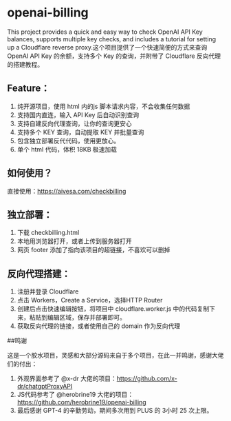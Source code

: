 # openai-billing
This project provides a quick and easy way to check OpenAI API Key balances, supports multiple key checks, and includes a tutorial for setting up a Cloudflare reverse proxy.这个项目提供了一个快速简便的方式来查询 OpenAI API Key 的余额，支持多个 Key 的查询，并附带了 Cloudflare 反向代理的搭建教程。

## Feature：

1. 纯开源项目，使用 html 内的js 脚本请求内容，不会收集任何数据
2. 支持国内直连，输入 API Key 后自动识别查询
3. 支持自建反向代理查询，让你的查询更安心
4. 支持多个 KEY 查询，自动提取 KEY 并批量查询
5. 包含独立部署反代代码，使用更放心。
6. 单个 html 代码，体积 18KB 极速加载

## 如何使用？

直接使用：https://aivesa.com/checkbilling

## 独立部署：

1. 下载 checkbilling.html
2. 本地用浏览器打开，或者上传到服务器打开
3. 网页 footer 添加了指向该项目的超链接，不喜欢可以删掉

## 反向代理搭建：

1. 注册并登录 Cloudflare
2. 点击 Workers，Create a Service，选择HTTP Router
3. 创建后点击快速编辑按钮，将项目中 cloudflare.worker.js 中的代码复制下来，粘贴到编辑区域，保存并部署即可。
4. 获取反向代理的链接，或者使用自己的 domain 作为反向代理

##鸣谢

这是一个胶水项目，灵感和大部分源码来自于多个项目，在此一并鸣谢，感谢大佬们的付出：
1. 外观界面参考了 @x-dr 大佬的项目：https://github.com/x-dr/chatgptProxyAPI
2. JS代码参考了 @herobrine19 大佬的项目：https://github.com/herobrine19/openai-billing
3. 最后感谢 GPT-4 的辛勤劳动，期间多次用到 PLUS 的 3小时 25 次上限。
